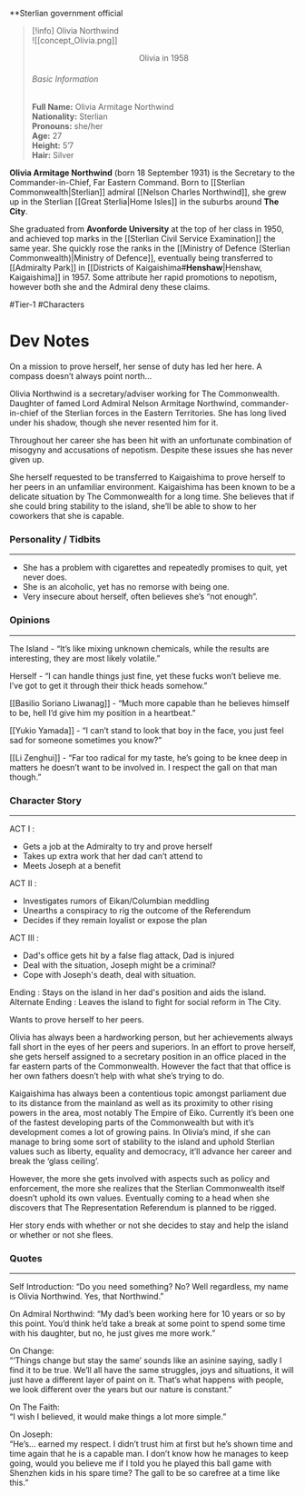 **Sterlian government official

>[!info] Olivia Northwind</br>
>![[concept_Olivia.png]]
><center>Olivia in 1958</center>
><h6>Basic Information</h6>
><b>Full Name:</b> Olivia Armitage Northwind</br>
><b>Nationality:</b> Sterlian</br>
><b>Pronouns:</b> she/her</br>
><b>Age:</b> 27</br>
><b>Height:</b> 5’7</br>
><b>Hair:</b> Silver


**Olivia Armitage Northwind** (born 18 September 1931) is the Secretary to the Commander-in-Chief, Far Eastern Command. Born to [[Sterlian Commonwealth|Sterlian]] admiral [[Nelson Charles Northwind]], she grew up in the Sterlian [[Great Sterlia|Home Isles]] in the suburbs around **The City**.

She graduated from **Avonforde University** at the top of her class in 1950, and achieved top marks in the [[Sterlian Civil Service Examination]] the same year. She quickly rose the ranks in the [[Ministry of Defence (Sterlian Commonwealth)|Ministry of Defence]], eventually being transferred to [[Admiralty Park]] in [[Districts of Kaigaishima#**Henshaw**|Henshaw, Kaigaishima]] in 1957. Some attribute her rapid promotions to nepotism, however both she and the Admiral deny these claims.

#Tier-1 #Characters 
# Dev Notes

On a mission to prove herself, her sense of duty has led her here.
A compass doesn’t always point north…  

Olivia Northwind is a secretary/adviser working for The Commonwealth. Daughter of famed Lord Admiral Nelson Armitage Northwind, commander-in-chief of the Sterlian forces in the Eastern Territories. She has long lived under his shadow, though she never resented him for it.

Throughout her career she has been hit with an unfortunate combination of misogyny and accusations of nepotism. Despite these issues she has never given up. 

She herself requested to be transferred to Kaigaishima to prove herself to her peers in an unfamiliar environment. Kaigaishima has been known to be a delicate situation by The Commonwealth for a long time. She believes that if she could bring stability to the island, she’ll be able to show to her coworkers that she is capable.  
  
### Personality / Tidbits 
___

-  She has a problem with cigarettes and repeatedly promises to quit, yet never does.  
-  She is an alcoholic, yet has no remorse with being one.
-  Very insecure about herself, often believes she’s “not enough”.
  
### Opinions 
___

The Island - “It’s like mixing unknown chemicals, while the results are interesting, they are most likely volatile.”

Herself - “I can handle things just fine, yet these fucks won’t believe me. I’ve got to get it through their thick heads somehow.”

[[Basilio Soriano Liwanag]] - “Much more capable than he believes himself to be, hell I’d give him my position in a heartbeat.”

[[Yukio Yamada]] - “I can’t stand to look that boy in the face, you just feel sad for someone sometimes you know?”

[[Li Zenghui]] - “Far too radical for my taste, he’s going to be knee deep in matters he doesn’t want to be involved in. I respect the gall on that man though.”    

### Character Story
---
ACT I :  
- Gets a job at the Admiralty to try and prove herself  
- Takes up extra work that her dad can’t attend to  
- Meets Joseph at a benefit  
  
ACT II :  
- Investigates rumors of Eikan/Columbian meddling  
- Unearths a conspiracy to rig the outcome of the Referendum  
- Decides if they remain loyalist or expose the plan  
  
ACT III :  
- Dad's office gets hit by a false flag attack, Dad is injured  
- Deal with the situation, Joseph might be a criminal?  
- Cope with Joseph's death, deal with situation.  
  
Ending : Stays on the island in her dad's position and aids the island.  
Alternate Ending : Leaves the island to fight for social reform in The City.

Wants to prove herself to her peers.
  
Olivia has always been a hardworking person, but her achievements always fall short in the eyes of her peers and superiors. In an effort to prove herself, she gets herself assigned to a secretary position in an office placed in the far eastern parts of the Commonwealth. However the fact that that office is her own fathers doesn’t help with what she’s trying to do.  
  
Kaigaishima has always been a contentious topic amongst parliament due to its distance from the mainland as well as its proximity to other rising powers in the area, most notably The Empire of Eiko. Currently it’s been one of the fastest developing parts of the Commonwealth but with it’s development comes a lot of growing pains. In Olivia’s mind, if she can manage to bring some sort of stability to the island and uphold Sterlian values such as liberty, equality and democracy, it’ll advance her career and break the ‘glass ceiling’.

However, the more she gets involved with aspects such as policy and enforcement, the more she realizes that the Sterlian Commonwealth itself doesn’t uphold its own values. Eventually coming to a head when she discovers that The Representation Referendum is planned to be rigged.  

Her story ends with whether or not she decides to stay and help the island or whether or not she flees.

### Quotes
---
Self Introduction:
“Do you need something? No? Well regardless, my name is Olivia Northwind. Yes, that Northwind.”

On Admiral Northwind:
“My dad’s been working here for 10 years or so by this point. You’d think he’d take a break at some point to spend some time with his daughter, but no, he just gives me more work.”  
  
On Change:  
“‘Things change but stay the same’ sounds like an asinine saying, sadly I find it to be true. We’ll all have the same struggles, joys and situations, it will just have a different layer of paint on it. That’s what happens with people, we look different over the years but our nature is constant.”  
  
On The Faith:  
“I wish I believed, it would make things a lot more simple.”  
  
On Joseph:  
“He’s… earned my respect. I didn’t trust him at first but he’s shown time and time again that he is a capable man. I don’t know how he manages to keep going, would you believe me if I told you he played this ball game with Shenzhen kids in his spare time? The gall to be so carefree at a time like this.”